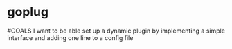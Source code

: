 goplug
======

#GOALS
I want to be able set up a dynamic plugin by implementing a simple interface and adding one line to a config file


